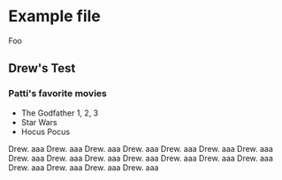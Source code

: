 # Example file

Foo

## Drew's Test


### Patti's favorite movies

- The Godfather 1, 2, 3
- Star Wars
- Hocus Pocus






Drew. aaa
Drew. aaa
Drew. aaa
Drew. aaa
Drew. aaa
Drew. aaa
Drew. aaa
Drew. aaa
Drew. aaa
Drew. aaa
Drew. aaa
Drew. aaa
Drew. aaa
Drew. aaa
Drew. aaa
Drew. aaa
Drew. aaa
Drew. aaa

